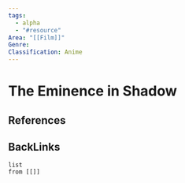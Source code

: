 ```yaml
---
tags:
  - alpha
  - "#resource"
Area: "[[Film]]"
Genre:
Classification: Anime
---
```

# The Eminence in Shadow



## References



## BackLinks

```dataview
list
from [[]]
```

